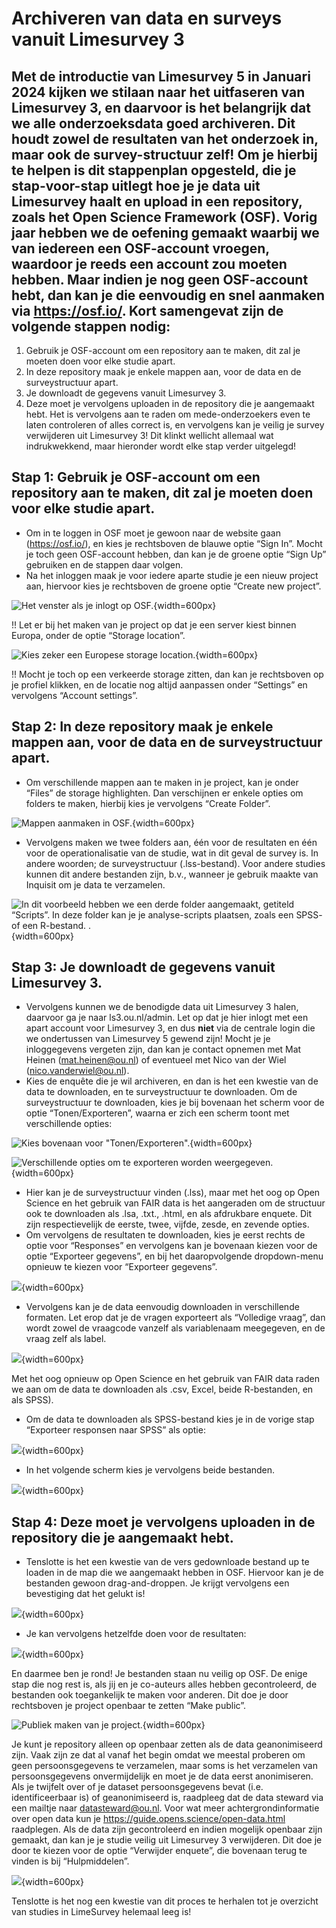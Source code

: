 # **Archiveren van data en surveys vanuit Limesurvey 3**

## Met de introductie van Limesurvey 5 in Januari 2024 kijken we stilaan naar het uitfaseren van Limesurvey 3, en daarvoor is het belangrijk dat we alle onderzoeksdata goed archiveren. Dit houdt zowel de resultaten van het onderzoek in, maar ook de survey-structuur zelf! Om je hierbij te helpen is dit stappenplan opgesteld, die je stap-voor-stap uitlegt hoe je je data uit Limesurvey haalt en upload in een repository, zoals het Open Science Framework (OSF). Vorig jaar hebben we de oefening gemaakt waarbij we van iedereen een OSF-account vroegen, waardoor je reeds een account zou moeten hebben. Maar indien je nog geen OSF-account hebt, dan kan je die eenvoudig en snel aanmaken via <https://osf.io/>. Kort samengevat zijn de volgende stappen nodig:
1.	Gebruik je OSF-account om een repository aan te maken, dit zal je moeten doen voor elke studie apart.
2.	In deze repository maak je enkele mappen aan, voor de data en de surveystructuur apart. 
3.	Je downloadt de gegevens vanuit Limesurvey 3.
4.	Deze moet je vervolgens uploaden in de repository die je aangemaakt hebt.
Het is vervolgens aan te raden om mede-onderzoekers even te laten controleren of alles correct is, en vervolgens kan je veilig je survey verwijderen uit Limesurvey 3! Dit klinkt wellicht allemaal wat indrukwekkend, maar hieronder wordt elke stap verder uitgelegd!

## **Stap 1**:  Gebruik je OSF-account om een repository aan te maken, dit zal je moeten doen voor elke studie apart.
- Om in te loggen in OSF moet je gewoon naar de website gaan (<https://osf.io/>), en kies je rechtsboven de blauwe optie “Sign In”. Mocht je toch geen OSF-account hebben, dan kan je de groene optie “Sign Up” gebruiken en de stappen daar volgen. 
- Na het inloggen maak je voor iedere aparte studie je een nieuw project aan, hiervoor kies je rechtsboven de groene optie “Create new project”.

![Het venster als je inlogt op OSF.](/Images/Afbeelding1.png){width=600px}
  
!! Let er bij het maken van je project op dat je een server kiest binnen Europa, onder de optie “Storage location”.
  
![Kies zeker een Europese storage location.](/Images/Afbeelding2.png){width=600px}

!! Mocht je toch op een verkeerde storage zitten, dan kan je rechtsboven op je profiel klikken, en de locatie nog altijd aanpassen onder “Settings” en vervolgens “Account settings”. 

## **Stap 2**: In deze repository maak je enkele mappen aan, voor de data en de surveystructuur apart. 
- Om verschillende mappen aan te maken in je project, kan je onder “Files” de storage highlighten. Dan verschijnen er enkele opties om folders te maken, hierbij kies je vervolgens “Create Folder”.

![Mappen aanmaken in OSF.](/Images/Afbeelding3.png){width=600px}
 
- Vervolgens maken we twee folders aan, één voor de resultaten en één voor de operationalisatie van de studie, wat in dit geval de survey is. In andere woorden; de surveystructuur (.lss-bestand). Voor andere studies kunnen dit andere bestanden zijn, b.v., wanneer je gebruik maakte van Inquisit om je data te verzamelen.

![In dit voorbeeld hebben we een derde folder aangemaakt, getiteld “Scripts”. In deze folder kan je je analyse-scripts plaatsen, zoals een SPSS- of een R-bestand. .](/Images/Afbeelding4.png){width=600px}

## **Stap 3**: Je downloadt de gegevens vanuit Limesurvey 3.
- Vervolgens kunnen we de benodigde data uit Limesurvey 3 halen, daarvoor ga je naar ls3.ou.nl/admin. Let op dat je hier inlogt met een apart account voor Limesurvey 3, en dus **niet** via de centrale login die we ondertussen van Limesurvey 5 gewend zijn! Mocht je je inloggegevens vergeten zijn, dan kan je contact opnemen met Mat Heinen (<mat.heinen@ou.nl>) of eventueel met Nico van der Wiel (<nico.vanderwiel@ou.nl>). 
- Kies de enquête die je wil archiveren, en dan is het een kwestie van de data te downloaden, en te surveystructuur te downloaden. Om de surveystructuur te downloaden, kies je bij bovenaan het scherm voor de optie “Tonen/Exporteren”, waarna er zich een scherm toont met verschillende opties:

![Kies bovenaan voor "Tonen/Exporteren".](/Images/Afbeelding5.png){width=600px}

![Verschillende opties om te exporteren worden weergegeven.](/Images/Afbeelding6.png){width=600px}

- Hier kan je de surveystructuur vinden (.lss), maar met het oog op Open Science en het gebruik van FAIR data is het aangeraden om de structuur ook te downloaden als .lsa, .txt., .html, en als afdrukbare enquete. Dit zijn respectievelijk de eerste, twee, vijfde, zesde, en zevende opties. 
- Om vervolgens de resultaten te downloaden, kies je eerst rechts de optie voor “Responses” en vervolgens kan je bovenaan kiezen voor de optie “Exporteer gegevens”, en bij het daaropvolgende dropdown-menu opnieuw te kiezen voor “Exporteer gegevens”.

![ ](/Images/Afbeelding7.png){width=600px} 

- Vervolgens kan je de data eenvoudig downloaden in verschillende formaten. Let erop dat je de vragen exporteert als “Volledige vraag”, dan wordt zowel de vraagcode vanzelf als variablenaam meegegeven, en de vraag zelf als label.
 
![ ](//Images/Afbeelding8.png){width=600px}

 Met het oog opnieuw op Open Science en het gebruik van FAIR data raden we aan om de data te downloaden als .csv, Excel, beide R-bestanden, en als SPSS). 


- Om de data te downloaden als SPSS-bestand kies je in de vorige stap “Exporteer responsen naar SPSS” als optie: 
 
![ ](//Images/Afbeelding9.png){width=600px}

- In het volgende scherm kies je vervolgens beide bestanden.

![ ](/Images/Afbeelding10.png){width=600px}

## **Stap 4**: Deze moet je vervolgens uploaden in de repository die je aangemaakt hebt.
- Tenslotte is het een kwestie van de vers gedownloade bestand up te loaden in de map die we aangemaakt hebben in OSF. Hiervoor kan je de bestanden gewoon drag-and-droppen. Je krijgt vervolgens een bevestiging dat het gelukt is!

![ ](/Images/Afbeelding11.png){width=600px} 

- Je kan vervolgens hetzelfde doen voor de resultaten:
 
![ ](/Images/Afbeelding12.png){width=600px}

En daarmee ben je rond! Je bestanden staan nu veilig op OSF. De enige stap die nog rest is, als jij en je co-auteurs alles hebben gecontroleerd, de bestanden ook toegankelijk te maken voor anderen. Dit doe je door rechtsboven je project openbaar te zetten “Make public”.

![Publiek maken van je project.](/Images/Afbeelding13.png){width=600px}

Je kunt je repository alleen op openbaar zetten als de data geanonimiseerd zijn. Vaak zijn ze dat al vanaf het begin omdat we meestal proberen om geen persoonsgegevens te verzamelen, maar soms is het verzamelen van persoonsgegevens onvermijdelijk en moet je de data eerst anonimiseren. Als je twijfelt over of je dataset persoonsgegevens bevat (i.e. identificeerbaar is) of geanonimiseerd is, raadpleeg dat de data steward via een mailtje naar <datasteward@ou.nl>. Voor wat meer achtergrondinformatie over open data kun je <https://guide.opens.science/open-data.html> raadplegen.
Als de data zijn gecontroleerd en indien mogelijk openbaar zijn gemaakt, dan kan je je studie veilig uit Limesurvey 3 verwijderen. Dit doe je door te kiezen voor de optie “Verwijder enquete”, die bovenaan terug te vinden is bij “Hulpmiddelen”. 

![ ](/Images/Afbeelding14.png){width=600px}

Tenslotte is het nog een kwestie van dit proces te herhalen tot je overzicht van studies in LimeSurvey helemaal leeg is! 
